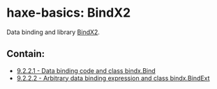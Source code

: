 haxe-basics: BindX2
=========================

Data binding and library [BindX2](https://github.com/profelis/bindx2).

## Contain:

* [9.2.2.1 - Data binding code and class bindx.Bind](./9.2.2.1_bindx.Bind/Source/Main.hx)
* [9.2.2.2 - Arbitrary data binding expression and class bindx.BindExt](./9.2.2.2_bindx.BindExt/Source/Main.hx)
